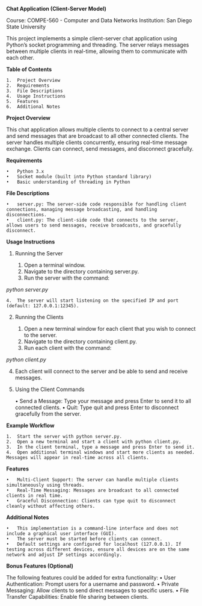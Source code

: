 **Chat Application (Client-Server Model)**

Course: COMPE-560 - Computer and Data Networks
Institution: San Diego State University

This project implements a simple client-server chat application using Python’s socket programming and threading. The server relays messages between multiple clients in real-time, allowing them to communicate with each other.

**Table of Contents**

	1.	Project Overview
	2.	Requirements
	3.	File Descriptions
	4.	Usage Instructions
	5.	Features
	6.	Additional Notes

**Project Overview**

This chat application allows multiple clients to connect to a central server and send messages that are broadcast to all other connected clients. The server handles multiple clients concurrently, ensuring real-time message exchange. Clients can connect, send messages, and disconnect gracefully.

**Requirements**

	•	Python 3.x
	•	Socket module (built into Python standard library)
	•	Basic understanding of threading in Python

**File Descriptions**

	•	server.py: The server-side code responsible for handling client connections, managing message broadcasting, and handling disconnections.
	•	client.py: The client-side code that connects to the server, allows users to send messages, receive broadcasts, and gracefully disconnect.

**Usage Instructions**

1. Running the Server

	1.	Open a terminal window.
	2.	Navigate to the directory containing server.py.
	3.	Run the server with the command:

_python server.py_


	4.	The server will start listening on the specified IP and port (default: 127.0.0.1:12345).

2. Running the Clients

	1.	Open a new terminal window for each client that you wish to connect to the server.
	2.	Navigate to the directory containing client.py.
	3.	Run each client with the command:

_python client.py_

4.	Each client will connect to the server and be able to send and receive messages.

3. Using the Client Commands

	•	Send a Message: Type your message and press Enter to send it to all connected clients.
	•	Quit: Type quit and press Enter to disconnect gracefully from the server.

**Example Workflow**

	1.	Start the server with python server.py.
	2.	Open a new terminal and start a client with python client.py.
	3.	In the client terminal, type a message and press Enter to send it.
	4.	Open additional terminal windows and start more clients as needed. Messages will appear in real-time across all clients.

**Features**

	•	Multi-Client Support: The server can handle multiple clients simultaneously using threads.
	•	Real-Time Messaging: Messages are broadcast to all connected clients in real time.
	•	Graceful Disconnection: Clients can type quit to disconnect cleanly without affecting others.

**Additional Notes**

	•	This implementation is a command-line interface and does not include a graphical user interface (GUI).
	•	The server must be started before clients can connect.
	•	Default settings are configured for localhost (127.0.0.1). If testing across different devices, ensure all devices are on the same network and adjust IP settings accordingly.

**Bonus Features (Optional)**

The following features could be added for extra functionality:
	•	User Authentication: Prompt users for a username and password.
	•	Private Messaging: Allow clients to send direct messages to specific users.
	•	File Transfer Capabilities: Enable file sharing between clients.
